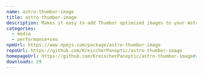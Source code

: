 ```yaml
---
name: astro-thumbor-image
title: astro-thumbor-image
description: Makes it easy to add Thumbor optimized images to your Astro app.
categories:
  - media
  - performance+seo
npmUrl: https://www.npmjs.com/package/astro-thumbor-image
repoUrl: https://github.com/KreischerPanoptic/astro-thumbor-image
homepageUrl: https://github.com/KreischerPanoptic/astro-thumbor-image#readme
downloads: 29
---
```

